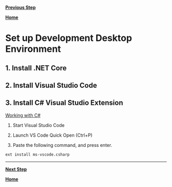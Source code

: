 [**Previous Step**](lab2-install-dotnet-core-raspberry-pi.md)

[**Home**](../../README.md)

# Set up Development Desktop Environment

##  1. <a name='Install.NETCore'></a>Install .NET Core

##  2. <a name='InstallVisualStudioCode'></a>Install Visual Studio Code

##  3. <a name='InstallCVisualStudioExtension'></a>Install C# Visual Studio Extension

[Working with C#](https://code.visualstudio.com/docs/languages/csharp)

1. Start Visual Studio Code

2. Launch VS Code Quick Open (Ctrl+P)

3. Paste the following command, and press enter.

```bash
ext install ms-vscode.csharp
```

***

[**Next Step**](lab4-hello-world.md)

[**Home**](../../README.md)